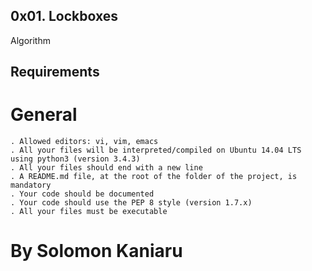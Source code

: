 
## 0x01. Lockboxes
Algorithm
## Requirements
# General
```
. Allowed editors: vi, vim, emacs
. All your files will be interpreted/compiled on Ubuntu 14.04 LTS using python3 (version 3.4.3)
. All your files should end with a new line
. A README.md file, at the root of the folder of the project, is mandatory
. Your code should be documented
. Your code should use the PEP 8 style (version 1.7.x)
. All your files must be executable
```


# By Solomon Kaniaru